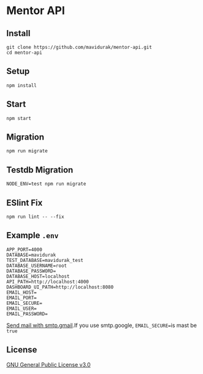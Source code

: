 # Mentor API

## Install
```
git clone https://github.com/mavidurak/mentor-api.git
cd mentor-api
```
## Setup
```
npm install
```
## Start
```
npm start
```
## Migration
```
npm run migrate
```
## Testdb Migration
```
NODE_ENV=test npm run migrate
```
## ESlint Fix
```
npm run lint -- --fix
```
## Example `.env`

```
APP_PORT=4000
DATABASE=mavidurak
TEST_DATABASE=mavidurak_test
DATABASE_USERNAME=root
DATABASE_PASSWORD=
DATABASE_HOST=localhost
API_PATH=http://localhost:4000
DASHBOARD_UI_PATH=http://localhost:8080
EMAIL_HOST=
EMAIL_PORT=
EMAIL_SECURE=
EMAIL_USER=
EMAIL_PASSWORD=
```

[Send mail with smtp.gmail](https://support.google.com/mail/answer/7126229?visit_id=637363760481005370-2213185597&hl=tr&rd=1).If you use smtp.google, ```EMAIL_SECURE=```is mast be ```true```
## License
[GNU General Public License v3.0](LICENSE)
